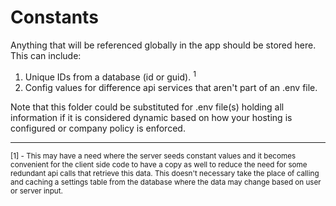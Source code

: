 # Constants

Anything that will be referenced globally in the app should be stored here. This can include:

1. Unique IDs from a database (id or guid). <sup>1</sup>
2. Config values for difference api services that aren't part of an .env file.

Note that this folder could be substituted for .env file(s) holding all information if it is considered dynamic based on how your hosting is configured or company policy is enforced.

<hr/>

<small>[1] - This may have a need where the server seeds constant values and it becomes convenient for the client side code to have a copy as well to reduce the need for some redundant api calls that retrieve this data. This doesn't necessary take the place of calling and caching a settings table from the database where the data may change based on user or server input.</small>